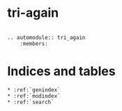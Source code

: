 # tri-again

```eval_rst

.. automodule:: tri_again
    :members:
```

# Indices and tables

```eval_rst
* :ref:`genindex`
* :ref:`modindex`
* :ref:`search`
```
